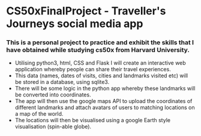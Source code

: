 # CS50xFinalProject - Traveller's Journeys social media app

### This is a personal project to practice and exhibit the skills that I have obtained while studying cs50x from Harvard University.

- Utilising python3, html, CSS and Flask I will create an interactive web application whereby people can share their travel experiences.
- This data (names, dates of visits, cities and landmarks visited etc) will be stored in a database, using sqlite3.
- There will be some logic in the python app whereby these landmarks will be converted into coordinates.
- The app will then use the google maps API to upload the coordinates of different landmarks and attach avatars of users to matching        locations on a map of the world.
- The locations will then be visualised using a google Earth style visualisation (spin-able globe).


